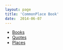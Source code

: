 ```yaml
---
layout: page
title: 'CommonPlace Book'
date:  2014-06-07
---
```

- [Books](/commonplace/books)
- [Quotes](/commonplace/quotes)
- [Places](/commonplace/places)
